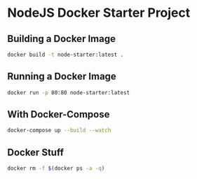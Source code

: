 # NodeJS Docker Starter Project

## Building a Docker Image

```sh
docker build -t node-starter:latest .
```


## Running a Docker Image

```sh
docker run -p 80:80 node-starter:latest
```

## With Docker-Compose

```sh
docker-compose up --build --watch
```

## Docker Stuff

```sh
docker rm -f $(docker ps -a -q)
```
